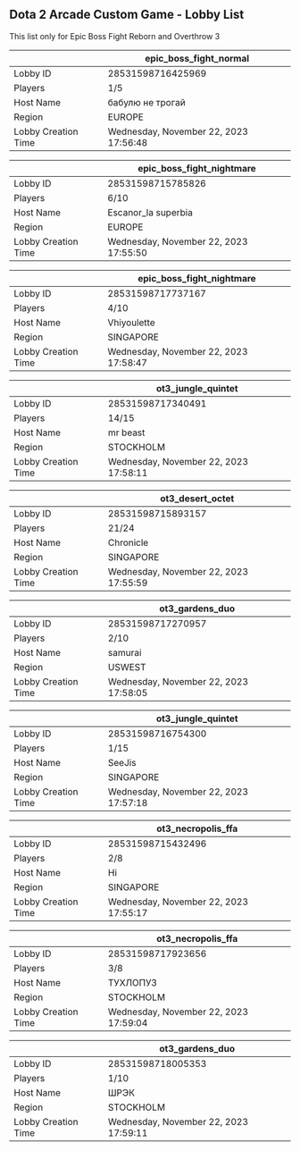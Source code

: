 ## Dota 2 Arcade Custom Game - Lobby List

This list only for Epic Boss Fight Reborn and Overthrow 3

|  | epic_boss_fight_normal |
| ------ | ------ |
| Lobby ID | 28531598716425969 |
| Players | 1/5 |
| Host Name | бабулю не трогай |
| Region | EUROPE |
| Lobby Creation Time | Wednesday, November 22, 2023 17:56:48 |


|  | epic_boss_fight_nightmare |
| ------ | ------ |
| Lobby ID | 28531598715785826 |
| Players | 6/10 |
| Host Name | Escanor_la superbia |
| Region | EUROPE |
| Lobby Creation Time | Wednesday, November 22, 2023 17:55:50 |


|  | epic_boss_fight_nightmare |
| ------ | ------ |
| Lobby ID | 28531598717737167 |
| Players | 4/10 |
| Host Name | Vhiyoulette |
| Region | SINGAPORE |
| Lobby Creation Time | Wednesday, November 22, 2023 17:58:47 |


|  | ot3_jungle_quintet |
| ------ | ------ |
| Lobby ID | 28531598717340491 |
| Players | 14/15 |
| Host Name | mr beast |
| Region | STOCKHOLM |
| Lobby Creation Time | Wednesday, November 22, 2023 17:58:11 |


|  | ot3_desert_octet |
| ------ | ------ |
| Lobby ID | 28531598715893157 |
| Players | 21/24 |
| Host Name | Chronicle |
| Region | SINGAPORE |
| Lobby Creation Time | Wednesday, November 22, 2023 17:55:59 |


|  | ot3_gardens_duo |
| ------ | ------ |
| Lobby ID | 28531598717270957 |
| Players | 2/10 |
| Host Name | samurai |
| Region | USWEST |
| Lobby Creation Time | Wednesday, November 22, 2023 17:58:05 |


|  | ot3_jungle_quintet |
| ------ | ------ |
| Lobby ID | 28531598716754300 |
| Players | 1/15 |
| Host Name | SeeJis |
| Region | SINGAPORE |
| Lobby Creation Time | Wednesday, November 22, 2023 17:57:18 |


|  | ot3_necropolis_ffa |
| ------ | ------ |
| Lobby ID | 28531598715432496 |
| Players | 2/8 |
| Host Name | Hi |
| Region | SINGAPORE |
| Lobby Creation Time | Wednesday, November 22, 2023 17:55:17 |


|  | ot3_necropolis_ffa |
| ------ | ------ |
| Lobby ID | 28531598717923656 |
| Players | 3/8 |
| Host Name | ТУХЛОПУЗ |
| Region | STOCKHOLM |
| Lobby Creation Time | Wednesday, November 22, 2023 17:59:04 |


|  | ot3_gardens_duo |
| ------ | ------ |
| Lobby ID | 28531598718005353 |
| Players | 1/10 |
| Host Name | ШРЭК |
| Region | STOCKHOLM |
| Lobby Creation Time | Wednesday, November 22, 2023 17:59:11 |


